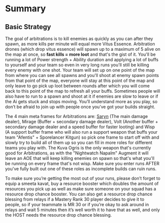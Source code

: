 # Summary
## Basic Strategy

The goal of arbitrations is to kill enemies as quickly as you can after they spawn, as more kills per minute will equal more Vitus Essence. Arbitration drones (which drop vitus essence) will spawn up to a maximum of 5 alive on the map at once, so **fast kills = more loot** and that's the gist of it. You'll be running a lot of Power strength + Ability duration and applying a lot of buffs to yourself and your team so even in very long runs you'll still be killing every enemy with one shot. Your team will set up on one point of the map from where you can see all spawns and you'll shoot at enemy spawn points from that point of the map, everyone will stay at this point of the map and only leave to go pick up loot between rounds after which you will come back to this point of the map to refresh all your buffs. Sometimes people will also have to run to a spawn and shoot at it if enemies are slow to leave or if the Ai gets stuck and stops moving. You’ll understand more as you play, so don’t be afraid to join up with people once you’ve got your builds straight.

The 4 main meta frames for Arbitrations are: [Saryn](#Saryn) (The main damage dealer), Mirage (Buffer + secondary damage dealer), Volt (Another buffer + secondary damage dealer and a speed buffer for faster looting) and Wisp (A support buffer frame who will also run a support weapon that buffs your team "Afentis" + Sporelancer Kitgun) so pick one frame to start off with and slowly try to build all of them up so you can fill in more roles for different teams you play with. The Kuva Ogris is the only weapon that's currently good for Arbitrations, as with the "Nightwatch Napalm" Augment it will leave an AOE that will keep killing enemies on spawn so that's what you'll be running on every frame that's not wisp. Make sure you enter runs AFTER you've fully built out one of these roles as incomplete builds can ruin runs.

To make sure you’re getting the most out of your runs, please don’t forget to equip a smeeta kavat, buy a resource booster which doubles the amount of resources you pick up as well as make sure someone on your squad has a resource drop chance booster. You can also get a resource drop chance blessing from relays if a Mastery Rank 30 player decides to give it to people, so if your teammate is MR 30 or if you’re okay to ask around in relays and wait 5 minutes then it’s well worth it to have that as well, and only the HOST needs the resource drop chance blessing.
